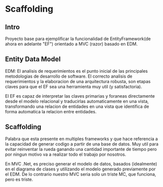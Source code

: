 # Scaffolding

## Intro

Proyecto base para ejemplificar la funcionalidad de EntityFramework(de ahora en adelante "EF") orientado a MVC (razor) basado en EDM.

## Entity Data Model

EDM: El analisis de requerimientos es el punto inicial de las principales metodologias de desarrollo de software. El correcto analisis de requerimientos y la elaboracion de una arquitectura robusta, son etapas claves para que el EF sea una herramienta muy util (y satisfactoria).

El EF es capaz de interpretar las claves primarias y foraneas directamente desde el modelo relacional y traducirlas automaticamente en una vista, transformando una relacion de entidades en una vista que identifica de forma automatica la relacion entre entidades.

## Scaffolding

Palabra que esta presente en multiples frameworks y que hace referencia a la capacidad de generar codigo a partir de una base de datos. Muy util para evitar reinventar la rueda ganando una cantidad importante de tiempo pero por ningun motivo va a realizar todo el trabajo por nosotros.

En MVC .Net, es preciso generar el modelo de datos, basados (idealmente) en el diagrama de clases y utilizando el modelo generado previamente por el EDM. De lo contrario nuestro MVC seria solo un triste MC, que funciona, pero es triste.
